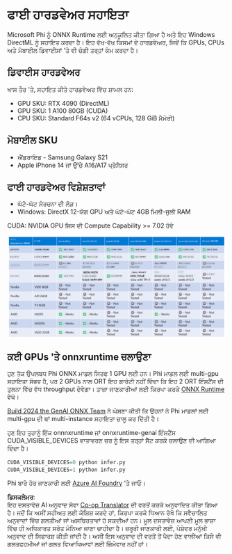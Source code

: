 <!--
CO_OP_TRANSLATOR_METADATA:
{
  "original_hash": "8cdc17ce0f10535da30b53d23fe1a795",
  "translation_date": "2025-05-09T07:48:00+00:00",
  "source_file": "md/01.Introduction/01/01.Hardwaresupport.md",
  "language_code": "pa"
}
-->
# ਫਾਈ ਹਾਰਡਵੇਅਰ ਸਹਾਇਤਾ

Microsoft Phi ਨੂੰ ONNX Runtime ਲਈ ਅਨੁਕੂਲਿਤ ਕੀਤਾ ਗਿਆ ਹੈ ਅਤੇ ਇਹ Windows DirectML ਨੂੰ ਸਹਾਇਤ ਕਰਦਾ ਹੈ। ਇਹ ਵੱਖ-ਵੱਖ ਕਿਸਮਾਂ ਦੇ ਹਾਰਡਵੇਅਰ, ਜਿਵੇਂ ਕਿ GPUs, CPUs ਅਤੇ ਮੋਬਾਈਲ ਡਿਵਾਈਸਾਂ 'ਤੇ ਵੀ ਚੰਗੀ ਤਰ੍ਹਾਂ ਕੰਮ ਕਰਦਾ ਹੈ।

## ਡਿਵਾਈਸ ਹਾਰਡਵੇਅਰ  
ਖਾਸ ਤੌਰ 'ਤੇ, ਸਹਾਇਤ ਕੀਤੇ ਹਾਰਡਵੇਅਰ ਵਿੱਚ ਸ਼ਾਮਲ ਹਨ:

- GPU SKU: RTX 4090 (DirectML)  
- GPU SKU: 1 A100 80GB (CUDA)  
- CPU SKU: Standard F64s v2 (64 vCPUs, 128 GiB ਮੈਮੋਰੀ)

## ਮੋਬਾਈਲ SKU

- ਐਂਡਰਾਇਡ - Samsung Galaxy S21  
- Apple iPhone 14 ਜਾਂ ਉੱਚੇ A16/A17 ਪ੍ਰੋਸੈਸਰ

## ਫਾਈ ਹਾਰਡਵੇਅਰ ਵਿਸ਼ੇਸ਼ਤਾਵਾਂ

- ਘੱਟੋ-ਘੱਟ ਸੰਰਚਨਾ ਦੀ ਲੋੜ।  
- Windows: DirectX 12-ਯੋਗ GPU ਅਤੇ ਘੱਟੋ-ਘੱਟ 4GB ਮਿਲੀ-ਜੁਲੀ RAM  

CUDA: NVIDIA GPU ਜਿਸ ਦੀ Compute Capability >= 7.02 ਹੋਵੇ

![HardwareSupport](../../../../../translated_images/01.phihardware.925db5699da7752cf486314e6db087580583cfbcd548970f8a257e31a8aa862c.pa.png)

## ਕਈ GPUs 'ਤੇ onnxruntime ਚਲਾਉਣਾ

ਹੁਣ ਤੱਕ ਉਪਲਬਧ Phi ONNX ਮਾਡਲ ਸਿਰਫ 1 GPU ਲਈ ਹਨ। Phi ਮਾਡਲ ਲਈ multi-gpu ਸਹਾਇਤਾ ਸੰਭਵ ਹੈ, ਪਰ 2 GPUs ਨਾਲ ORT ਇਹ ਗਾਰੰਟੀ ਨਹੀਂ ਦਿੰਦਾ ਕਿ ਇਹ 2 ORT ਇੰਸਟੈਂਸ ਦੀ ਤੁਲਨਾ ਵਿੱਚ ਵੱਧ throughput ਦੇਵੇਗਾ। ਤਾਜ਼ਾ ਜਾਣਕਾਰੀਆਂ ਲਈ ਕਿਰਪਾ ਕਰਕੇ [ONNX Runtime](https://onnxruntime.ai/) ਵੇਖੋ।

[Build 2024 the GenAI ONNX Team](https://youtu.be/WLW4SE8M9i8?si=EtG04UwDvcjunyfC) ਨੇ ਘੋਸ਼ਣਾ ਕੀਤੀ ਕਿ ਉਹਨਾਂ ਨੇ Phi ਮਾਡਲਾਂ ਲਈ multi-gpu ਦੀ ਥਾਂ multi-instance ਸਹਾਇਤਾ ਚਾਲੂ ਕਰ ਦਿੱਤੀ ਹੈ।  

ਹੁਣ ਇਹ ਤੁਹਾਨੂੰ ਇੱਕ onnnxruntime ਜਾਂ onnxruntime-genai ਇੰਸਟੈਂਸ CUDA_VISIBLE_DEVICES ਵਾਤਾਵਰਣ ਚਰ ਨੂੰ ਇਸ ਤਰ੍ਹਾਂ ਸੈੱਟ ਕਰਕੇ ਚਲਾਉਣ ਦੀ ਆਗਿਆ ਦਿੰਦਾ ਹੈ।

```Python
CUDA_VISIBLE_DEVICES=0 python infer.py
CUDA_VISIBLE_DEVICES=1 python infer.py
```

Phi ਬਾਰੇ ਹੋਰ ਜਾਣਕਾਰੀ ਲਈ [Azure AI Foundry](https://ai.azure.com) 'ਤੇ ਜਾਓ।

**ਡਿਸਕਲੇਮਰ**:  
ਇਹ ਦਸਤਾਵੇਜ਼ AI ਅਨੁਵਾਦ ਸੇਵਾ [Co-op Translator](https://github.com/Azure/co-op-translator) ਦੀ ਵਰਤੋਂ ਕਰਕੇ ਅਨੁਵਾਦਿਤ ਕੀਤਾ ਗਿਆ ਹੈ। ਜਦੋਂ ਕਿ ਅਸੀਂ ਸਹੀਅਤ ਲਈ ਕੋਸ਼ਿਸ਼ ਕਰਦੇ ਹਾਂ, ਕਿਰਪਾ ਕਰਕੇ ਧਿਆਨ ਰੱਖੋ ਕਿ ਸਵੈਚਾਲਿਤ ਅਨੁਵਾਦਾਂ ਵਿੱਚ ਗਲਤੀਆਂ ਜਾਂ ਅਸਥਿਰਤਾਵਾਂ ਹੋ ਸਕਦੀਆਂ ਹਨ। ਮੂਲ ਦਸਤਾਵੇਜ਼ ਆਪਣੀ ਮੂਲ ਭਾਸ਼ਾ ਵਿੱਚ ਹੀ ਅਧਿਕਾਰਤ ਸਰੋਤ ਮੰਨਿਆ ਜਾਣਾ ਚਾਹੀਦਾ ਹੈ। ਜ਼ਰੂਰੀ ਜਾਣਕਾਰੀ ਲਈ, ਪੇਸ਼ੇਵਰ ਮਨੁੱਖੀ ਅਨੁਵਾਦ ਦੀ ਸਿਫਾਰਸ਼ ਕੀਤੀ ਜਾਂਦੀ ਹੈ। ਅਸੀਂ ਇਸ ਅਨੁਵਾਦ ਦੀ ਵਰਤੋਂ ਤੋਂ ਪੈਦਾ ਹੋਣ ਵਾਲੀਆਂ ਕਿਸੇ ਵੀ ਗਲਤਫਹਮੀਆਂ ਜਾਂ ਗਲਤ ਵਿਆਖਿਆਵਾਂ ਲਈ ਜ਼ਿੰਮੇਵਾਰ ਨਹੀਂ ਹਾਂ।
